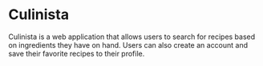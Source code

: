 # Culinista

Culinista is a web application that allows users to search for recipes based on ingredients they have on hand. Users can also create an account and save their favorite recipes to their profile.
